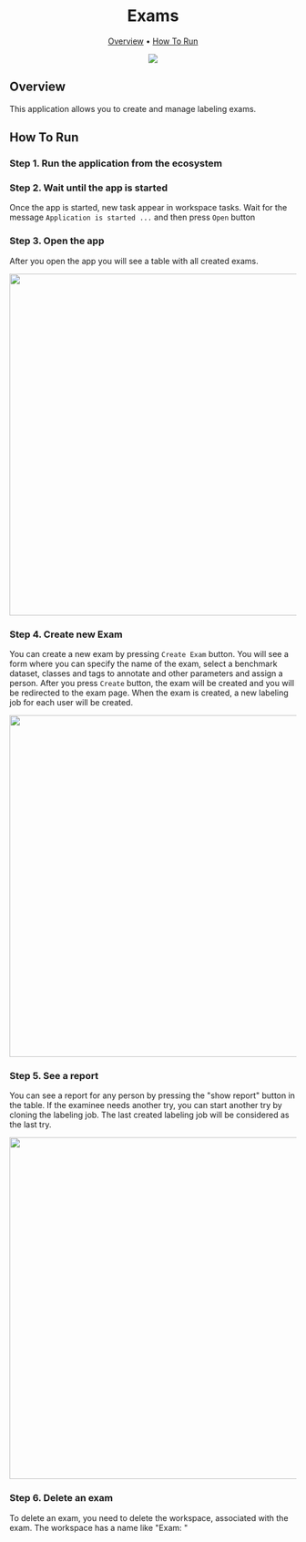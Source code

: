 <div align="center" markdown> 

# Exams
  
<p align="center">

  <a href="#Overview">Overview</a> •
  <a href="#How-To-Run">How To Run</a>
</p>

[![](https://img.shields.io/badge/slack-chat-green.svg?logo=slack)](https://supervise.ly/slack)


</div>

## Overview

This application allows you to create and manage labeling exams. 

## How To Run

### Step 1. Run the application from the ecosystem

### Step 2. Wait until the app is started
Once the app is started, new task appear in workspace tasks. Wait for the message `Application is started ...` and then press `Open` button

### Step 3. Open the app
After you open the app you will see a table with all created exams.

<img src="https://github.com/supervisely-ecosystem/exams/assets/61844772/0d650534-d779-4595-99fc-57f76d57c7d0" width="600"/>

### Step 4. Create new Exam
You can create a new exam by pressing `Create Exam` button. You will see a form where you can specify the name of the exam, select a benchmark dataset, classes and tags to annotate and other parameters and assign a person. After you press `Create` button, the exam will be created and you will be redirected to the exam page. When the exam is created, a new labeling job for each user will be created.

<img src="https://github.com/supervisely-ecosystem/exams/assets/61844772/c5c1381c-a6b2-4aef-823a-e74700227791" width="600"/>

### Step 5. See a report
You can see a report for any person by pressing the "show report" button in the table. If the examinee needs another try, you can start another try by cloning the labeling job. The last created labeling job will be considered as the last try.

<img src="https://github.com/supervisely-ecosystem/exams/assets/61844772/fe061670-0273-41b3-a4a9-fec1fe5959e4" width="600"/>

### Step 6. Delete an exam
To delete an exam, you need to delete the workspace, associated with the exam. The workspace has a name like "Exam: <exam name>"
